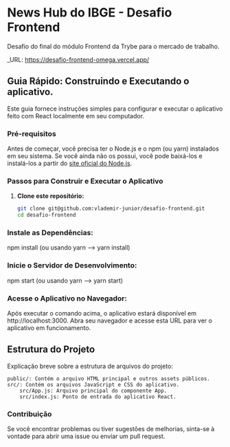 # News Hub do IBGE - Desafio Frontend

Desafio do final do módulo Frontend da Trybe para o mercado de trabalho.

_URL: <https://desafio-frontend-omega.vercel.app/>

## Guia Rápido: Construindo e Executando o aplicativo.

Este guia fornece instruções simples para configurar e executar o aplicativo feito com React localmente em seu computador.

### Pré-requisitos

Antes de começar, você precisa ter o Node.js e o npm (ou yarn) instalados em seu sistema. Se você ainda não os possui, você pode baixá-los e instalá-los a partir do [site oficial do Node.js](https://nodejs.org/).

### Passos para Construir e Executar o Aplicativo

1. **Clone este repositório:**

   ```bash
   git clone git@github.com:vlademir-junior/desafio-frontend.git
   cd desafio-frontend
   

### Instale as Dependências:

npm install (ou usando yarn --> yarn install)


### Inicie o Servidor de Desenvolvimento:

npm start
(ou usando yarn --> yarn start)


### Acesse o Aplicativo no Navegador:

Após executar o comando acima, o aplicativo estará disponível em http://localhost:3000. Abra seu navegador e acesse esta URL para ver o aplicativo em funcionamento.


## Estrutura do Projeto

Explicação breve sobre a estrutura de arquivos do projeto:

    public/: Contém o arquivo HTML principal e outros assets públicos.
    src/: Contém os arquivos JavaScript e CSS do aplicativo.
        src/App.js: Arquivo principal do componente App.
        src/index.js: Ponto de entrada do aplicativo React.



### Contribuição

Se você encontrar problemas ou tiver sugestões de melhorias, sinta-se à vontade para abrir uma issue ou enviar um pull request.

